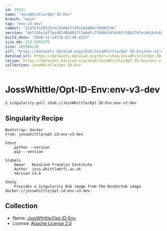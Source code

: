 ```yaml
---
id: 15121
name: "JossWhittle/Opt-ID-Env"
branch: "main"
tag: "env-v3-dev"
commit: "21a7ef128525fec9366577dfe182b85cfb9097d6"
version: "4e7235e1df7ea487d8b802ff1a6dfc7f6d8d107458fc10b27b7ec661b3c6994b"
build_date: "2020-12-14T16:43:40.425Z"
size_mb: 253.5859375
size: 265904128
sif: "https://datasets.datalad.org/shub/JossWhittle/Opt-ID-Env/env-v3-dev/2020-12-14-21a7ef12-4e7235e1/4e7235e1df7ea487d8b802ff1a6dfc7f6d8d107458fc10b27b7ec661b3c6994b.sif"
datalad_url: https://datasets.datalad.org?dir=/shub/JossWhittle/Opt-ID-Env/env-v3-dev/2020-12-14-21a7ef12-4e7235e1/
recipe: https://datasets.datalad.org/shub/JossWhittle/Opt-ID-Env/env-v3-dev/2020-12-14-21a7ef12-4e7235e1/Singularity
collection: JossWhittle/Opt-ID-Env
---
```


# JossWhittle/Opt-ID-Env:env-v3-dev

```bash
$ singularity pull shub://JossWhittle/Opt-ID-Env:env-v3-dev
```

## Singularity Recipe

```singularity
Bootstrap: docker
From: josswhittle/opt-id:env-v3-dev

%test
    python --version
    pip --version

%labels
    Owner   Rosalind Franklin Institute
    Author  joss.whittle@rfi.ac.uk
    Version v3.0

%help
    Provides a Singularity Hub image from the Dockerhub image docker://josswhittle/opt-id:env-v3-dev.
```

## Collection

 - Name: [JossWhittle/Opt-ID-Env](https://github.com/JossWhittle/Opt-ID-Env)
 - License: [Apache License 2.0](https://api.github.com/licenses/apache-2.0)

